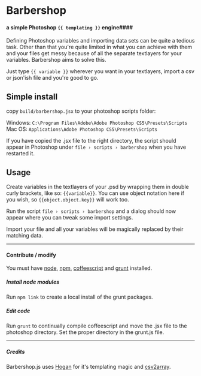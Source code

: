 # Barbershop ##
#### a simple Photoshop `{{ templating }}` engine####

Defining Photoshop variables and importing data sets can be quite a tedious task. Other than that you're quite limited in what you can achieve with them and your files get messy because of all the separate textlayers for your variables. Barbershop aims to solve this.

Just type `{{ variable }}` wherever you want in your textlayers, import a csv or json'ish file and you're good to go.

## Simple install ##

copy `build/barbershop.jsx` to your photoshop scripts folder:

Windows: `C:\Program Files\Adobe\Adobe Photoshop CS5\Presets\Scripts`   
Mac OS: `Applications\Adobe Photoshop CS5\Presets\Scripts`

If you have copied the .jsx file to the right directory, the script should appear in Photoshop under `file › scripts › barbershop` when you have restarted it.

## Usage ##

Create variables in the textlayers of your .psd by wrapping them in double curly brackets, like so: `{{variable}}`. You can use object notation here if you wish, so `{{object.object.key}}` will work too.

Run the script `file › scripts › barbershop` and a dialog should now appear where you can tweak some import settings.

Import your file and all your variables will be magically replaced by their matching data.

---

#### Contribute / modify ####
You must have [node](http://nodejs.org/), [npm](https://npmjs.org/), [coffeescript](http://www.coffeescript.org) and [grunt](http://www.gruntjs.com) installed. 

##### Install node modules #####
Run `npm link` to create a local install of the grunt packages.

##### Edit code #####
Run `grunt` to continually compile coffeescript and move the .jsx file to the photoshop directory. Set the proper directory in the grunt.js file.

---

##### Credits #####
Barbershop.js uses [Hogan](http://twitter.github.com/hogan.js/) for it's templating magic and [csv2array](http://www.speqmath.com/tutorials/csv2array/).